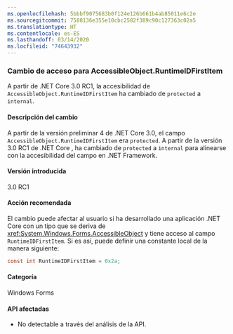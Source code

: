 ```yaml
---
ms.openlocfilehash: 5bbbf9075683b0f124e126b661b4ab85011e6c2e
ms.sourcegitcommit: 7588136e355e10cbc2582f389c90c127363c02a5
ms.translationtype: HT
ms.contentlocale: es-ES
ms.lasthandoff: 03/14/2020
ms.locfileid: "74643932"
---
```

### <a name="change-of-access-for-accessibleobjectruntimeidfirstitem"></a>Cambio de acceso para AccessibleObject.RuntimeIDFirstItem

A partir de .NET Core 3.0 RC1, la accesibilidad de `AccessibleObject.RuntimeIDFirstItem` ha cambiado de `protected` a `internal`.

#### <a name="change-description"></a>Descripción del cambio

A partir de la versión preliminar 4 de .NET Core 3.0, el campo `AccessibleObject.RuntimeIDFirstItem` era `protected`. A partir de la versión 3.0 RC1 de .NET Core , ha cambiado de `protected` a `internal` para alinearse con la accesibilidad del campo en .NET Framework.

#### <a name="version-introduced"></a>Versión introducida

3.0 RC1

#### <a name="recommended-action"></a>Acción recomendada

El cambio puede afectar al usuario si ha desarrollado una aplicación .NET Core con un tipo que se deriva de <xref:System.Windows.Forms.AccessibleObject> y tiene acceso al campo `RuntimeIDFirstItem`. Si es así, puede definir una constante local de la manera siguiente:

```csharp
const int RuntimeIDFirstItem = 0x2a;
```

#### <a name="category"></a>Categoría

Windows Forms

#### <a name="affected-apis"></a>API afectadas

- No detectable a través del análisis de la API.

<!-- 

### Affected APIs

- Not detectable via API analysis.

-->

